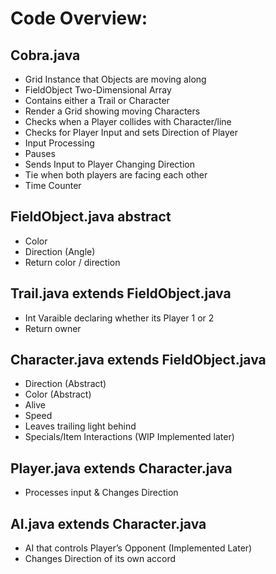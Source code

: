 # Code Overview:
## Cobra.java
- Grid Instance that Objects are moving along
- FieldObject Two-Dimensional Array
- Contains either a Trail or Character
- Render a Grid showing moving Characters
- Checks when a Player collides with Character/line
- Checks for Player Input and sets Direction of Player
- Input Processing
- Pauses
- Sends Input to Player Changing Direction
- Tie when both players are facing each other
- Time Counter
## FieldObject.java abstract
- Color
- Direction (Angle)
- Return color / direction
## Trail.java extends FieldObject.java
- Int Varaible declaring whether its Player 1 or 2
- Return owner
## Character.java extends FieldObject.java
- Direction (Abstract)
- Color (Abstract)
- Alive
- Speed
- Leaves trailing light behind
- Specials/Item Interactions (WIP Implemented later)
## Player.java extends Character.java
- Processes input & Changes Direction
## AI.java extends Character.java
- AI that controls Player’s Opponent (Implemented Later)
- Changes Direction of its own accord
